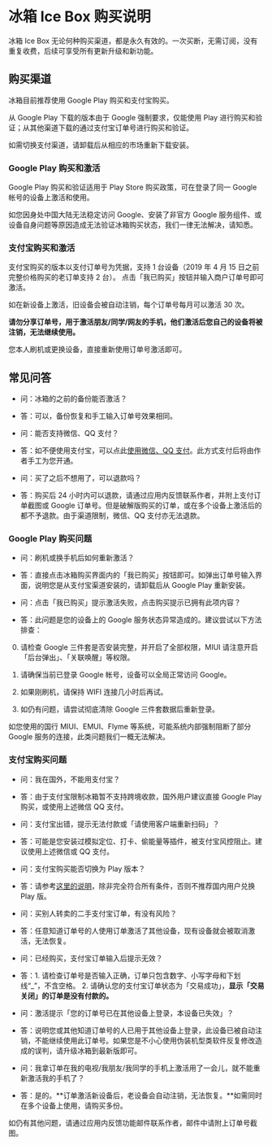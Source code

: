 <script src="/main.js?raw=true"></script>

# 冰箱 Ice Box 购买说明

冰箱 Ice Box 无论何种购买渠道，都是永久有效的。一次买断，无需订阅，没有重复收费，后续可享受所有更新升级和新功能。

## 购买渠道

冰箱目前推荐使用 Google Play 购买和支付宝购买。

从 Google Play 下载的版本由于 Google 强制要求，仅能使用 Play 进行购买和验证；从其他渠道下载的通过支付宝订单号进行购买和验证。

如需切换支付渠道，请卸载后从相应的市场重新下载安装。

### Google Play 购买和激活

Google Play 购买和验证适用于 Play Store 购买政策，可在登录了同一 Google 帐号的设备上激活和使用。

如您因身处中国大陆无法稳定访问 Google、安装了非官方 Google 服务组件、或设备自身问题等原因造成无法验证冰箱购买状态，我们一律无法解决，请知悉。

### 支付宝购买和激活

支付宝购买的版本以支付订单号为凭据，支持 1 台设备（2019 年 4 月 15 日之前完整价格购买的老订单支持 2 台）。
点击「我已购买」按钮并输入商户订单号即可激活。

如在新设备上激活，旧设备会被自动注销，每个订单号每月可以激活 30 次。

**请勿分享订单号，用于激活朋友/同学/网友的手机，他们激活后您自己的设备将被注销，无法继续使用。**

您本人刷机或更换设备，直接重新使用订单号激活即可。


## 常见问答

- 问：冰箱的之前的备份能否激活？
- 答：可以，备份恢复和手工输入订单号效果相同。

- 问：能否支持微信、QQ 支付？
- 答：如不便使用支付宝，可以点此[使用微信、QQ 支付](https://iceboxdoc.catchingnow.com/%E5%85%B6%E4%BB%96%E6%94%AF%E4%BB%98%E6%96%B9%E5%BC%8F)。此方式支付后将由作者手工为您开通。

- 问：买了之后不想用了，可以退款吗？
- 答：购买后 24 小时内可以退款，请通过应用内反馈联系作者，并附上支付订单截图或 Google 订单号。但是破解版购买的订单，或在多个设备上激活后的都不予退款。由于渠道限制，微信、QQ 支付亦无法退款。

### Google Play 购买问题

- 问：刷机或换手机后如何重新激活？
- 答：直接点击冰箱购买界面内的「我已购买」按钮即可。如弹出订单号输入界面，说明您是从支付宝渠道安装的，请卸载后从 Google Play 重新安装。

- 问：点击「我已购买」提示激活失败，点击购买提示已拥有此项内容？
- 答：此问题是您的设备上的 Google 服务状态异常造成的。建议尝试以下方法排查：

0. 请检查 Google 三件套是否安装完整，并开启了全部权限，MIUI 请注意开启「后台弹出」、「关联唤醒」等权限。

1. 请确保当前已登录 Google 帐号，设备可以全局正常访问 Google。

2. 如果刚刷机，请保持 WIFI 连接几小时后再试。

3. 如仍有问题，请尝试彻底清除 Google 三件套数据后重新登录。

如您使用的国行 MIUI、EMUI、Flyme 等系统，可能系统内部强制阻断了部分 Google 服务的连接，此类问题我们一概无法解决。

### 支付宝购买问题

- 问：我在国外，不能用支付宝？
- 答：由于支付宝限制冰箱暂不支持跨境收款，国外用户建议直接 Google Play 购买，或使用上述微信 QQ 支付。

- 问：支付宝出错，提示无法付款或「请使用客户端重新扫码」？
- 答：可能是您安装过模拟定位、打卡、偷能量等插件，被支付宝风控阻止。建议使用上述微信或 QQ 支付。

- 问：支付宝购买能否切换为 Play 版本？
- 答：请参考[这里的说明](https://iceboxdoc.catchingnow.com/%E6%94%AF%E4%BB%98%E5%AE%9D%E5%85%91%E6%8D%A2%20Play%20%E5%85%91%E6%8D%A2%E7%A0%81)，除非完全符合所有条件，否则不推荐国内用户兑换 Play 版。

- 问：买别人转卖的二手支付宝订单，有没有风险？
- 答：任意知道订单号的人使用订单激活了其他设备，现有设备就会被取消激活，无法恢复。

- 问：已经购买，支付宝订单输入后提示无效？
- 答：1. 请检查订单号是否输入正确，订单只包含数字、小写字母和下划线“_”，不含空格。 2. 请确认您的支付宝订单状态为「交易成功」，**显示「交易关闭」的订单是没有付款的。**

- 问：激活提示「您的订单号已在其他设备上登录，本设备已失效」？
- 答：说明您或其他知道订单号的人已用于其他设备上登录，此设备已被自动注销，不能继续使用此订单号。如果您是不小心使用伪装机型类软件反复修改造成的误判，请升级冰箱到最新版即可。

- 问：我拿订单在我的电视/我朋友/我同学的手机上激活用了一会儿，就不能重新激活我的手机了？
- 答：是的。**订单激活新设备后，老设备会自动注销，无法恢复。**如需同时在多个设备上使用，请购买多份。


如仍有其他问题，请通过应用内反馈功能邮件联系作者，邮件中请附上订单号截图。
